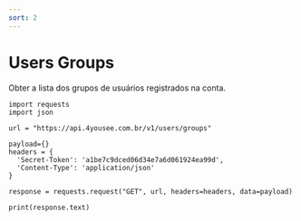 ```yaml
---
sort: 2
---
```


# Users Groups

Obter a lista dos grupos de usuários registrados na conta.

```
import requests
import json

url = "https://api.4yousee.com.br/v1/users/groups"

payload={}
headers = {
  'Secret-Token': 'a1be7c9dced06d34e7a6d061924ea99d',
  'Content-Type': 'application/json'
}

response = requests.request("GET", url, headers=headers, data=payload)

print(response.text)
```
